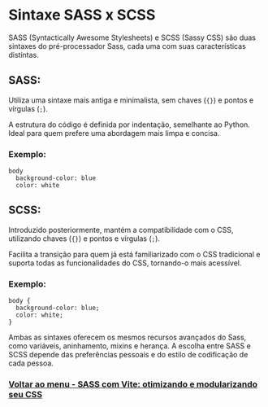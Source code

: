 # Sintaxe SASS x SCSS

SASS (Syntactically Awesome Stylesheets) e SCSS (Sassy CSS) são duas sintaxes do pré-processador Sass, cada uma com suas características distintas. 

## SASS:

Utiliza uma sintaxe mais antiga e minimalista, sem chaves (`{}`) e pontos e vírgulas (`;`).

A estrutura do código é definida por indentação, semelhante ao Python. Ideal para quem prefere uma abordagem mais limpa e concisa.

### Exemplo:

```
body
  background-color: blue
  color: white
```

## SCSS:

Introduzido posteriormente, mantém a compatibilidade com o CSS, utilizando chaves (`{}`) e pontos e vírgulas (`;`).

Facilita a transição para quem já está familiarizado com o CSS tradicional e suporta todas as funcionalidades do CSS, tornando-o mais acessível.

### Exemplo:

```
body {
  background-color: blue;
  color: white;
}
```

Ambas as sintaxes oferecem os mesmos recursos avançados do Sass, como variáveis, aninhamento, mixins e herança. A escolha entre SASS e SCSS depende das preferências pessoais e do estilo de codificação de cada pessoa.

### [Voltar ao menu - SASS com Vite: otimizando e modularizando seu CSS](../menu.md)